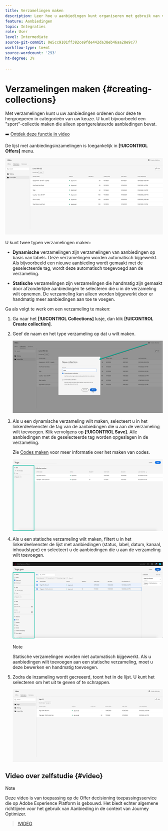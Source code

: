 ```yaml
---
title: Verzamelingen maken
description: Leer hoe u aanbiedingen kunt organiseren met gebruik van verzamelingen.
feature: Aanbiedingen
topic: Integraties
role: User
level: Intermediate
source-git-commit: 0e5cc9101ff382ce9fde442da38eb46aa28e9c77
workflow-type: tm+mt
source-wordcount: '293'
ht-degree: 3%

---
```


# Verzamelingen maken {#creating-collections}

Met verzamelingen kunt u uw aanbiedingen ordenen door deze te hergroeperen in categorieën van uw keuze. U kunt bijvoorbeeld een &quot;sport&quot;-collectie maken die alleen sportgerelateerde aanbiedingen bevat.

➡️ [Ontdek deze functie in video](#video)

De lijst met aanbiedingsinzamelingen is toegankelijk in **[!UICONTROL Offers]** menu.

![](../../assets/collections_list.png)

U kunt twee typen verzamelingen maken:

* **Dynamische** verzamelingen zijn verzamelingen van aanbiedingen op basis van labels. Deze verzamelingen worden automatisch bijgewerkt. Als bijvoorbeeld een nieuwe aanbieding wordt gemaakt met de geselecteerde tag, wordt deze automatisch toegevoegd aan de verzameling.

* **Statische** verzamelingen zijn verzamelingen die handmatig zijn gemaakt door afzonderlijke aanbiedingen te selecteren die u in de verzameling wilt opnemen. De verzameling kan alleen worden bijgewerkt door er handmatig meer aanbiedingen aan toe te voegen.

Ga als volgt te werk om een verzameling te maken:

1. Ga naar het **[!UICONTROL Collections]** lusje, dan klik **[!UICONTROL Create collection]**.

1. Geef de naam en het type verzameling op dat u wilt maken.

   ![](../../assets/collection_create.png)

1. Als u een dynamische verzameling wilt maken, selecteert u in het linkerdeelvenster de tag van de aanbiedingen die u aan de verzameling wilt toevoegen. Klik vervolgens op **[!UICONTROL Save]**. Alle aanbiedingen met de geselecteerde tag worden opgeslagen in de verzameling.

   Zie [Codes maken](../offer-library/creating-tags.md) voor meer informatie over het maken van codes.

   ![](../../assets/dynamic_collection.png)

1. Als u een statische verzameling wilt maken, filtert u in het linkerdeelvenster de lijst met aanbiedingen (status, label, datum, kanaal, inhoudstype) en selecteert u de aanbiedingen die u aan de verzameling wilt toevoegen.

   ![](../../assets/static_collection.png)

   >[!NOTE]
   >
   >Statische verzamelingen worden niet automatisch bijgewerkt. Als u aanbiedingen wilt toevoegen aan een statische verzameling, moet u deze bewerken en handmatig toevoegen.

1. Zodra de inzameling wordt gecreeerd, toont het in de lijst. U kunt het selecteren om het uit te geven of te schrappen.

   ![](../../assets/collection_created.png)

## Video over zelfstudie {#video}

>[!NOTE]
>
>Deze video is van toepassing op de Offer decisioning toepassingsservice die op Adobe Experience Platform is gebouwd. Het biedt echter algemene richtlijnen voor het gebruik van Aanbieding in de context van Journey Optimizer.

>[!VIDEO](https://video.tv.adobe.com/v/329376?quality=12)
